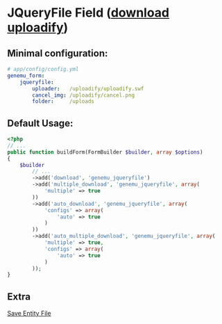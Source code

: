 # JQueryFile Field ([download uploadify](http://www.uploadify.com))

## Minimal configuration:

``` yml
# app/config/config.yml
genemu_form:
    jqueryfile:
        uploader:   /uploadify/uploadify.swf
        cancel_img: /uploadify/cancel.png
        folder:     /uploads
```

## Default Usage:

``` php
<?php
// ...
public function buildForm(FormBuilder $builder, array $options)
{
    $builder
        // ...
        ->add('download', 'genemu_jqueryfile')
        ->add('multiple_download', 'genemu_jqueryfile', array(
            'multiple' => true
        ))
        ->add('auto_download', 'genemu_jqueryfile', array(
            'configs' => array(
                'auto' => true
            )
        ))
        ->add('auto_multiple_download', 'genemu_jqueryfile', array(
            'multiple' => true,
            'configs' => array(
                'auto' => true
            )
        ));
}
```

## Extra

[Save Entity File](https://github.com/genemu/GenemuFormBundle/blob/master/Resources/doc/jquery/file/entity.md)
